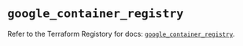 # `google_container_registry`

Refer to the Terraform Registory for docs: [`google_container_registry`](https://registry.terraform.io/providers/hashicorp/google-beta/5.8.0/docs/resources/google_container_registry).

